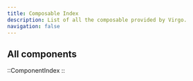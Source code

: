 ```yaml
---
title: Composable Index
description: List of all the composable provided by Virgo.
navigation: false
---
```


## All components

::ComponentIndex
::
